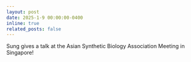 ```yaml
---
layout: post
date: 2025-1-9 00:00:00-0400
inline: true
related_posts: false
---
```


Sung gives a talk at the Asian Synthetic Biology Association Meeting in Singapore!
